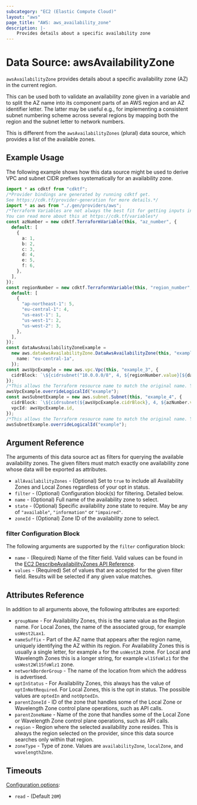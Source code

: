 ```yaml
---
subcategory: "EC2 (Elastic Compute Cloud)"
layout: "aws"
page_title: "AWS: aws_availability_zone"
description: |-
    Provides details about a specific availability zone
---
```


# Data Source: awsAvailabilityZone

`awsAvailabilityZone` provides details about a specific availability zone (AZ)
in the current region.

This can be used both to validate an availability zone given in a variable
and to split the AZ name into its component parts of an AWS region and an
AZ identifier letter. The latter may be useful e.g., for implementing a
consistent subnet numbering scheme across several regions by mapping both
the region and the subnet letter to network numbers.

This is different from the `awsAvailabilityZones` (plural) data source,
which provides a list of the available zones.

## Example Usage

The following example shows how this data source might be used to derive
VPC and subnet CIDR prefixes systematically for an availability zone.

```typescript
import * as cdktf from "cdktf";
/*Provider bindings are generated by running cdktf get.
See https://cdk.tf/provider-generation for more details.*/
import * as aws from "./.gen/providers/aws";
/*Terraform Variables are not always the best fit for getting inputs in the context of Terraform CDK.
You can read more about this at https://cdk.tf/variables*/
const azNumber = new cdktf.TerraformVariable(this, "az_number", {
  default: [
    {
      a: 1,
      b: 2,
      c: 3,
      d: 4,
      e: 5,
      f: 6,
    },
  ],
});
const regionNumber = new cdktf.TerraformVariable(this, "region_number", {
  default: [
    {
      "ap-northeast-1": 5,
      "eu-central-1": 4,
      "us-east-1": 1,
      "us-west-1": 2,
      "us-west-2": 3,
    },
  ],
});
const dataAwsAvailabilityZoneExample =
  new aws.dataAwsAvailabilityZone.DataAwsAvailabilityZone(this, "example", {
    name: "eu-central-1a",
  });
const awsVpcExample = new aws.vpc.Vpc(this, "example_3", {
  cidrBlock: `\${cidrsubnet("10.0.0.0/8", 4, ${regionNumber.value}[${dataAwsAvailabilityZoneExample.region}])}`,
});
/*This allows the Terraform resource name to match the original name. You can remove the call if you don't need them to match.*/
awsVpcExample.overrideLogicalId("example");
const awsSubnetExample = new aws.subnet.Subnet(this, "example_4", {
  cidrBlock: `\${cidrsubnet(${awsVpcExample.cidrBlock}, 4, ${azNumber.value}[${dataAwsAvailabilityZoneExample.nameSuffix}])}`,
  vpcId: awsVpcExample.id,
});
/*This allows the Terraform resource name to match the original name. You can remove the call if you don't need them to match.*/
awsSubnetExample.overrideLogicalId("example");

```

## Argument Reference

The arguments of this data source act as filters for querying the available
availability zones. The given filters must match exactly one availability
zone whose data will be exported as attributes.

* `allAvailabilityZones` - (Optional) Set to `true` to include all Availability Zones and Local Zones regardless of your opt in status.
* `filter` - (Optional) Configuration block(s) for filtering. Detailed below.
* `name` - (Optional) Full name of the availability zone to select.
* `state` - (Optional) Specific availability zone state to require. May be any of `"available"`, `"information"` or `"impaired"`.
* `zoneId` - (Optional) Zone ID of the availability zone to select.

### filter Configuration Block

The following arguments are supported by the `filter` configuration block:

* `name` - (Required) Name of the filter field. Valid values can be found in the [EC2 DescribeAvailabilityZones API Reference](https://docs.aws.amazon.com/AWSEC2/latest/APIReference/API_DescribeAvailabilityZones.html).
* `values` - (Required) Set of values that are accepted for the given filter field. Results will be selected if any given value matches.

## Attributes Reference

In addition to all arguments above, the following attributes are exported:

* `groupName` - For Availability Zones, this is the same value as the Region name. For Local Zones, the name of the associated group, for example `usWest2Lax1`.
* `nameSuffix` - Part of the AZ name that appears after the region name, uniquely identifying the AZ within its region.
  For Availability Zones this is usually a single letter, for example `a` for the `usWest2A` zone.
  For Local and Wavelength Zones this is a longer string, for example `wl1SfoWlz1` for the `usWest2Wl1SfoWlz1` zone.
* `networkBorderGroup` - The name of the location from which the address is advertised.
* `optInStatus` - For Availability Zones, this always has the value of `optInNotRequired`. For Local Zones, this is the opt in status. The possible values are `optedIn` and `notOptedIn`.
* `parentZoneId` - ID of the zone that handles some of the Local Zone or Wavelength Zone control plane operations, such as API calls.
* `parentZoneName` - Name of the zone that handles some of the Local Zone or Wavelength Zone control plane operations, such as API calls.
* `region` - Region where the selected availability zone resides. This is always the region selected on the provider, since this data source searches only within that region.
* `zoneType` - Type of zone. Values are `availabilityZone`, `localZone`, and `wavelengthZone`.

## Timeouts

[Configuration options](https://developer.hashicorp.com/terraform/language/resources/syntax#operation-timeouts):

* `read` - (Default `20M`)
